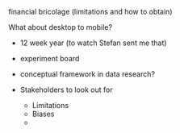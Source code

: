 financial bricolage (limitations and how to obtain)



What about desktop to mobile?

- 12 week year (to watch Stefan sent me that)


- experiment board 
- conceptual framework in data research?
- Stakeholders to look out for
	- Limitations
	- Biases
	- 